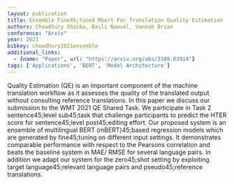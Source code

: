 ```yaml
---
layout: publication
title: Ensemble Fine45;tuned Mbert For Translation Quality Estimation
authors: Chowdhury Shaika, Baili Naouel, Vannah Brian
conference: "Arxiv"
year: 2021
bibkey: chowdhury2021ensemble
additional_links:
  - {name: "Paper", url: "https://arxiv.org/abs/2109.03914"}
tags: ['Applications', 'BERT', 'Model Architecture']
---
```

Quality Estimation (QE) is an important component of the machine translation workflow as it assesses the quality of the translated output without consulting reference translations. In this paper we discuss our submission to the WMT 2021 QE Shared Task. We participate in Task 2 sentence45;level sub45;task that challenge participants to predict the HTER score for sentence45;level post45;editing effort. Our proposed system is an ensemble of multilingual BERT (mBERT)45;based regression models which are generated by fine45;tuning on different input settings. It demonstrates comparable performance with respect to the Pearsons correlation and beats the baseline system in MAE/ RMSE for several language pairs. In addition we adapt our system for the zero45;shot setting by exploiting target language45;relevant language pairs and pseudo45;reference translations.

